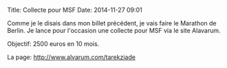 Title: Collecte pour MSF
Date: 2014-11-27 09:01

Comme je le disais dans mon billet précédent, je vais faire le Marathon 
de Berlin. Je lance pour l'occasion une collecte pour MSF via le
site Alavarum.

Objectif: 2500 euros en 10 mois.

La page: http://www.alvarum.com/tarekziade


